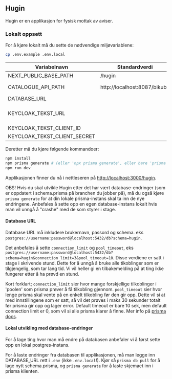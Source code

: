 ## Hugin

Hugin er en applikasjon for fysisk mottak av aviser.

### Lokalt oppsett
For å kjøre lokalt må du sette de nødvendige miljøvariablene:
```bash
cp .env.example .env.local
```

| Variabelnavn                 | Standardverdi                | Beskrivelse                                                                                                                 |
|------------------------------|------------------------------|-----------------------------------------------------------------------------------------------------------------------------|
| NEXT_PUBLIC_BASE_PATH        | /hugin                       | Base path for applikasjonen                                                                                                 |
| CATALOGUE_API_PATH           | http://localhost:8087/bikube | Sti til [katalog APIet ](https://github.com/NationalLibraryOfNorway/bikube)<br/>Må starte med `http://` eller `https://`    |
| DATABASE_URL                 |                              | URL til databasen (se mer info i eget avsnitt under)                                                                        |
| KEYCLOAK_TEKST_URL           |                              | Url til keycloak-tekst (inkl. realm om open-idconnect, eks. https://mysite.com/authn/realms/myRealm/protocol/openid-connect |
| KEYCLOAK_TEKST_CLIENT_ID     |                              | Client ID i keycloak-tekst                                                                                                  | 
| KEYCLOAK_TEKST_CLIENT_SECRET |                              | Client secret i keycloak-tekst                                                                                              |

Deretter må du kjøre følgende kommandoer:
```bash
npm install
npm prisma generate # (eller 'npx prisma generate', eller bare 'prisma generate' hvis du har prisma installert globalt)
npm run dev
```
Applikasjonen finner du nå i nettleseren på [http://localhost:3000/hugin](http://localhost:3000/hugin).

OBS! Hvis du skal utvikle Hugin etter det har vært database-endringer (som er oppdatert i schema.prisma på branchen du jobber på), må du også kjøre `prisma generate` for at din lokale prisma-instans skal ta inn de nye endringene.
Anbefales å sette opp en egen database-instans lokalt hvis man vil unngå å "crashe" med de som styrer i stage.

#### Database URL
Database URL må inkludere brukernavn, passord og schema. eks `postgres://username:password@localhost:5432/db?schema=hugin`.

Det anbefales å sette `connection_limit` og `pool_timeout`, eks `postgres://username:password@localhost:5432/db?schema=hugin&connection_limit=3&pool_timeout=10`.
Disse verdiene er satt i stage i skrivende stund.
Dette for å unngå å bruke alle tikoblinger som er tilgjengelig, som tar lang tid. 
Vi vil heller gi en tilbakemelding på at ting ikke fungerer etter å ha prøvd en stund.

Kort forklart; `connection_limit` sier hvor mange forskjellige tilkoblinger i 'poolen' som prisma prøver å få tilkobling gjennom.
`pool_timeout` sier hvor lenge prisma skal vente på en enkelt tilkobling før den gir opp.
Dette vil si at med innstillingene som er satt, så vil det prøves i maks 30 sekunder totalt før prisma gir opp og lager error.
Default timeout er bare 10 sek, men default connection limit er 0, som vil si alle prisma klarer å finne.
Mer info på [prisma docs](https://www.prisma.io/docs/orm/prisma-client/setup-and-configuration/databases-connections/connection-pool).

#### Lokal utvikling med database-endringer
For å lage ting hvor man må endre på databasen anbefaler vi å først sette opp en lokal postgres-instans.

For å laste endringer fra databasen til applikasjonen, må man legge inn DATABASE_URL rett i `.env` (ikke `.env.local`!). 
Kjør så `prisma db pull` for å lage nytt schema.prisma, og `prisma generate` for å laste skjemaet inn i prisma klienten.
